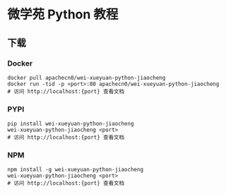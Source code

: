 # 微学苑 Python 教程

## 下载

### Docker

```
docker pull apachecn0/wei-xueyuan-python-jiaocheng
docker run -tid -p <port>:80 apachecn0/wei-xueyuan-python-jiaocheng
# 访问 http://localhost:{port} 查看文档
```

### PYPI

```
pip install wei-xueyuan-python-jiaocheng
wei-xueyuan-python-jiaocheng <port>
# 访问 http://localhost:{port} 查看文档
```

### NPM

```
npm install -g wei-xueyuan-python-jiaocheng
wei-xueyuan-python-jiaocheng <port>
# 访问 http://localhost:{port} 查看文档
```